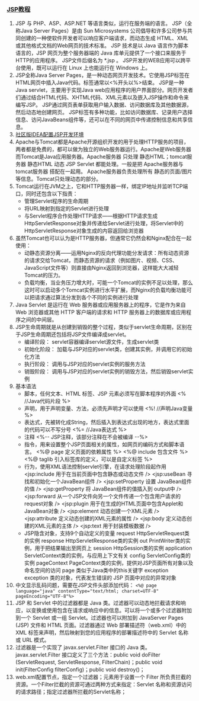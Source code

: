 ### [JSP教程](https://www.runoob.com/jsp/jsp-tutorial.html)

1. JSP 与 PHP、ASP、ASP.NET 等语言类似，运行在服务端的语言。 JSP（全称Java Server Pages）是由 Sun Microsystems 公司倡导和许多公司参与共同创建的一种使软件开发者可以响应客户端请求，而动态生成 HTML、XML 或其他格式文档的Web网页的技术标准。 JSP 技术是以 Java 语言作为脚本语言的，JSP 网页为整个服务器端的 Java 库单元提供了一个接口来服务于HTTP的应用程序。 JSP文件后缀名为 *.jsp 。 JSP开发的WEB应用可以跨平台使用，既可以运行在 Linux 上也能运行在 Windows 上。
2. JSP全称Java Server Pages，是一种动态网页开发技术。它使用JSP标签在HTML网页中插入Java代码。标签通常以<%开头以%>结束。 JSP是一种Java servlet，主要用于实现Java web应用程序的用户界面部分。网页开发者们通过结合HTML代码、XHTML代码、XML元素以及嵌入JSP操作和命令来编写JSP。 JSP通过网页表单获取用户输入数据、访问数据库及其他数据源，然后动态地创建网页。 JSP标签有多种功能，比如访问数据库、记录用户选择信息、访问JavaBeans组件等，还可以在不同的网页中传递控制信息和共享信息。
3. [社区版IDEA配置JSP开发环境](https://www.cnblogs.com/Luquan/p/12273595.html)
4. Apache与Tomcat都是Apache开源组织开发的用于处理HTTP服务的项目，两者都是免费的，都可以做为独立的Web服务器运行。Apache是Web服务器而Tomcat是Java应用服务器。Apache服务器 只处理 静态HTML；tomcat服务器 静态HTML 动态 JSP Servlet 都能处理。一般是把 Apache服务器与tomcat服务器 搭配在一起用。 Apache服务器负责处理所有 静态的页面/图片等信息。Tomcat只处理动态的部分。
5. Tomcat运行在JVM之上，它和HTTP服务器一样，绑定IP地址并监听TCP端口，同时还包含以下指责：
    * 管理Servlet程序的生命周期
    * 将URL映射到指定的Servlet进行处理
    * 与Servlet程序合作处理HTTP请求——根据HTTP请求生成HttpServletResponse对象并传递给Servlet进行处理，将Servlet中的HttpServletResponse对象生成的内容返回给浏览器
6. 虽然Tomcat也可以认为是HTTP服务器，但通常它仍然会和Nginx配合在一起使用：
    * 动静态资源分离——运用Nginx的反向代理功能分发请求：所有动态资源的请求交给Tomcat，而静态资源的请求（例如图片、视频、CSS、JavaScript文件等）则直接由Nginx返回到浏览器，这样能大大减轻Tomcat的压力。
    * 负载均衡，当业务压力增大时，可能一个Tomcat的实例不足以处理，那么这时可以启动多个Tomcat实例进行水平扩展，而Nginx的负载均衡功能可以把请求通过算法分发到各个不同的实例进行处理
7. Java Servlet 是运行在 Web 服务器或应用服务器上的程序，它是作为来自 Web 浏览器或其他 HTTP 客户端的请求和 HTTP 服务器上的数据库或应用程序之间的中间层。
8. JSP生命周期就是从创建到销毁的整个过程，类似于servlet生命周期，区别在于JSP生命周期还包括将JSP文件编译成servlet。
   * 编译阶段： servlet容器编译servlet源文件，生成servlet类
   * 初始化阶段： 加载与JSP对应的servlet类，创建其实例，并调用它的初始化方法
   * 执行阶段： 调用与JSP对应的servlet实例的服务方法
   * 销毁阶段： 调用与JSP对应的servlet实例的销毁方法，然后销毁servlet实例
9. 基本语法
   * 脚本，任何文本、HTML 标签、JSP 元素必须写在脚本程序的外面
       <%
        //Java代码片段
       %>
   * 声明，用于声明变量、方法，必须先声明才可以使用
       <%!
        //声明Java变量
       %>
   * 表达式，先被转化成String，然后插入到表达式出现的地方，表达式里面的代码可以不写分号
       <%= //Java表达式 %>
   * 注释
       <%-- JSP注释，该部分注释在不会被编译 --%>
       <!-- HTML注释，该部分注释在网页源代码中可以查看 --> 
   * 指令，用来设置整个JSP页面相关的属性，如网页的编码方式和脚本语言。
       <%@ page 定义页面的依赖属性 %>
       <%@ include 包含文件 %>
       <%@ taglib 引入标签库的定义，可以是自定义标签 %>
   * 行为，使用XML语法控制servlet引擎，在请求处理阶段起作用
       <jsp:include 用于在当前页面中包含静态或动态文件 />
       <jsp:useBean 寻找和初始化一个JavaBean组件 />
       <jsp:setProperty 设置 JavaBean组件的值 />
       <jsp:getProperty 将 JavaBean组件的值插入到 output中 />
       <jsp:forward 从一个JSP文件向另一个文件传递一个包含用户请求的request对象 />
       <jsp:plugin 用于在生成的HTML页面中包含Applet和JavaBean对象 />
       <jsp:element 动态创建一个XML元素 />
       <jsp:attribute 定义动态创建的XML元素的属性 />
       <jsp:body 定义动态创建的XML元素的主体 />
       <jsp:text 用于封装模板数据 />
   * JSP隐含对象，支持9个自动定义的变量
       request	HttpServletRequest类的实例
       response	HttpServletResponse类的实例
       out	PrintWriter类的实例，用于把结果输出至网页上
       session	HttpSession类的实例
       application	ServletContext类的实例，与应用上下文有关
       config	ServletConfig类的实例
       pageContext	PageContext类的实例，提供对JSP页面所有对象以及命名空间的访问
       page	类似于Java类中的this关键字
       exception	exception 类的对象，代表发生错误的 JSP 页面中对应的异常对象
10. 中文显示乱码问题，需要在JSP文件头部添加代码：
    `<%@ page language="java" contentType="text/html; charset=UTF-8" pageEncoding="UTF-8"%>`
11. JSP 和 Servlet 中的过滤器都是 Java 类。过滤器可以动态地拦截请求和响应，以变换或使用包含在请求或响应中的信息。可以将一个或多个过滤器附加到一个 Servlet 或一组 Servlet。过滤器也可以附加到 JavaServer Pages (JSP) 文件和 HTML 页面。过滤器通过 Web 部署描述符（web.xml）中的 XML 标签来声明，然后映射到您的应用程序的部署描述符中的 Servlet 名称或 URL 模式。
12. 过滤器是一个实现了 javax.servlet.Filter 接口的 Java 类。javax.servlet.Filter 接口定义了三个方法：public void doFilter (ServletRequest, ServletResponse, FilterChain)；public void init(FilterConfig filterConfig)；public void destroy()；
13. web.xml配置节点，<filter>指定一个过滤器；<filter-mapping>元素用于设置一个 Filter 所负责拦截的资源。一个Filter拦截的资源可通过两种方式来指定：Servlet 名称和资源访问的请求路径；<servlet-name>指定过滤器所拦截的Servlet名称；

